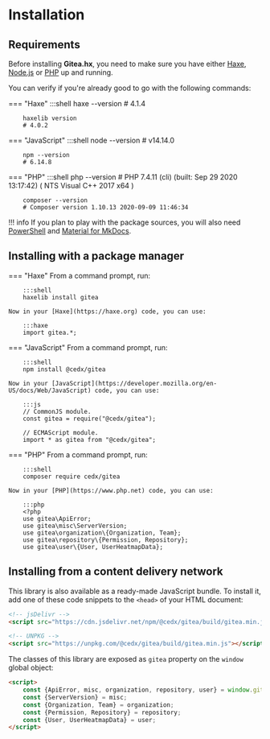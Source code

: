 # Installation

## Requirements
Before installing **Gitea.hx**, you need to make sure you have either
[Haxe](https://haxe.org), [Node.js](https://nodejs.org) or [PHP](https://www.php.net) up and running.
		
You can verify if you're already good to go with the following commands:

=== "Haxe"
		:::shell
		haxe --version
		# 4.1.4

		haxelib version
		# 4.0.2

=== "JavaScript"
		:::shell
		node --version
		# v14.14.0

		npm --version
		# 6.14.8

=== "PHP"
		:::shell
		php --version
		# PHP 7.4.11 (cli) (built: Sep 29 2020 13:17:42) ( NTS Visual C++ 2017 x64 )

		composer --version
		# Composer version 1.10.13 2020-09-09 11:46:34

!!! info
	If you plan to play with the package sources, you will also need
	[PowerShell](https://docs.microsoft.com/en-us/powershell) and [Material for MkDocs](https://squidfunk.github.io/mkdocs-material).

## Installing with a package manager

=== "Haxe"
	From a command prompt, run:

		:::shell
		haxelib install gitea

	Now in your [Haxe](https://haxe.org) code, you can use:

		:::haxe
		import gitea.*;

=== "JavaScript"
	From a command prompt, run:

		:::shell
		npm install @cedx/gitea

	Now in your [JavaScript](https://developer.mozilla.org/en-US/docs/Web/JavaScript) code, you can use:

		:::js
		// CommonJS module.
		const gitea = require("@cedx/gitea");

		// ECMAScript module.
		import * as gitea from "@cedx/gitea";

=== "PHP"
	From a command prompt, run:

		:::shell
		composer require cedx/gitea

	Now in your [PHP](https://www.php.net) code, you can use:

		:::php
		<?php
		use gitea\ApiError;
		use gitea\misc\ServerVersion;
		use gitea\organization\{Organization, Team};
		use gitea\repository\{Permission, Repository};
		use gitea\user\{User, UserHeatmapData};

## Installing from a content delivery network
This library is also available as a ready-made JavaScript bundle.
To install it, add one of these code snippets to the `<head>` of your HTML document:

``` html
<!-- jsDelivr -->
<script src="https://cdn.jsdelivr.net/npm/@cedx/gitea/build/gitea.min.js"></script>

<!-- UNPKG -->
<script src="https://unpkg.com/@cedx/gitea/build/gitea.min.js"></script>
```

The classes of this library are exposed as `gitea` property on the `window` global object:

``` html
<script>
	const {ApiError, misc, organization, repository, user} = window.gitea;
	const {ServerVersion} = misc;
	const {Organization, Team} = organization;
	const {Permission, Repository} = repository;
	const {User, UserHeatmapData} = user;
</script>
```

